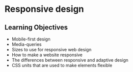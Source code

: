 # Responsive design
## Learning Objectives
* Mobile-first design
* Media-queries
* Sizes to use for responsive web design
* How to make a website responsive
* The differences between responsive and adaptive design
* CSS units that are used to make elements flexible